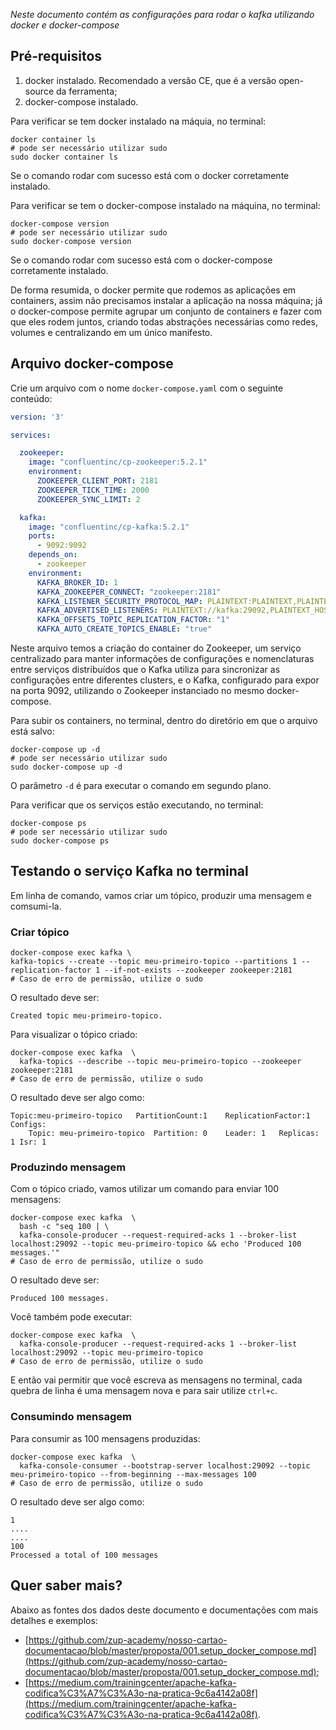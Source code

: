 *Neste documento contém as configurações para rodar o kafka utilizando docker e docker-compose*

## Pré-requisitos

1. docker instalado. Recomendado a versão CE, que é a versão open-source da ferramenta;
1. docker-compose instalado.

Para verificar se tem docker instalado na máquia, no terminal:

```shell script
docker container ls
# pode ser necessário utilizar sudo
sudo docker container ls
```

Se o comando rodar com sucesso está com o docker corretamente instalado.

Para verificar se tem o docker-compose instalado na máquina, no terminal:

```shell script
docker-compose version
# pode ser necessário utilizar sudo
sudo docker-compose version
```

Se o comando rodar com sucesso está com o docker-compose corretamente instalado.


De forma resumida, o docker permite que rodemos as aplicações em containers, assim não precisamos instalar a aplicação na nossa máquina; 
já o docker-compose permite agrupar um conjunto de containers e fazer com que eles rodem juntos, criando todas abstrações necessárias como redes, volumes e centralizando em um único manifesto.


## Arquivo docker-compose

Crie um arquivo com o nome `docker-compose.yaml` com o seguinte conteúdo:

```yaml
version: '3'

services:

  zookeeper:
    image: "confluentinc/cp-zookeeper:5.2.1"
    environment:
      ZOOKEEPER_CLIENT_PORT: 2181
      ZOOKEEPER_TICK_TIME: 2000
      ZOOKEEPER_SYNC_LIMIT: 2

  kafka:
    image: "confluentinc/cp-kafka:5.2.1"
    ports:
      - 9092:9092
    depends_on:
      - zookeeper
    environment:
      KAFKA_BROKER_ID: 1
      KAFKA_ZOOKEEPER_CONNECT: "zookeeper:2181"
      KAFKA_LISTENER_SECURITY_PROTOCOL_MAP: PLAINTEXT:PLAINTEXT,PLAINTEXT_HOST:PLAINTEXT
      KAFKA_ADVERTISED_LISTENERS: PLAINTEXT://kafka:29092,PLAINTEXT_HOST://localhost:9092
      KAFKA_OFFSETS_TOPIC_REPLICATION_FACTOR: "1"
      KAFKA_AUTO_CREATE_TOPICS_ENABLE: "true"
```

Neste arquivo temos a criação do container do Zookeeper, um serviço centralizado para manter informações de configurações e nomenclaturas entre serviços distribuídos que o Kafka utiliza para sincronizar as configurações entre diferentes clusters, e o Kafka, configurado para expor na porta 9092, utilizando o Zookeeper instanciado no mesmo docker-compose.

Para subir os containers, no terminal, dentro do diretório em que o arquivo está salvo:

```shell script
docker-compose up -d
# pode ser necessário utilizar sudo
sudo docker-compose up -d
```

O parâmetro `-d` é para executar o comando em segundo plano.

Para verificar que os serviços estão executando, no terminal:

```shell script
docker-compose ps
# pode ser necessário utilizar sudo
sudo docker-compose ps
```


## Testando o serviço Kafka no terminal

Em linha de comando, vamos criar um tópico, produzir uma mensagem e comsumi-la.

### Criar tópico

```shell script
docker-compose exec kafka \
kafka-topics --create --topic meu-primeiro-topico --partitions 1 --replication-factor 1 --if-not-exists --zookeeper zookeeper:2181
# Caso de erro de permissão, utilize o sudo
```

O resultado deve ser:

```shell script
Created topic meu-primeiro-topico.
```

Para visualizar o tópico criado:

```shell script
docker-compose exec kafka  \
  kafka-topics --describe --topic meu-primeiro-topico --zookeeper zookeeper:2181
# Caso de erro de permissão, utilize o sudo
```

O resultado deve ser algo como:

```shell script
Topic:meu-primeiro-topico	PartitionCount:1	ReplicationFactor:1	Configs:
	Topic: meu-primeiro-topico	Partition: 0	Leader: 1	Replicas: 1	Isr: 1
```


### Produzindo mensagem

Com o tópico criado, vamos utilizar um comando para enviar 100 mensagens:

```shell script
docker-compose exec kafka  \
  bash -c "seq 100 | \ 
  kafka-console-producer --request-required-acks 1 --broker-list localhost:29092 --topic meu-primeiro-topico && echo 'Produced 100 messages.'"
# Caso de erro de permissão, utilize o sudo
```

O resultado deve ser:

```shell script
Produced 100 messages.
```

Você também pode executar:

```shell script
docker-compose exec kafka  \
  kafka-console-producer --request-required-acks 1 --broker-list localhost:29092 --topic meu-primeiro-topico
# Caso de erro de permissão, utilize o sudo
```

E então vai permitir que você escreva as mensagens no terminal, cada quebra de linha é uma mensagem nova e para sair utilize `ctrl+c`.


### Consumindo mensagem

Para consumir as 100 mensagens produzidas:

```shell script
docker-compose exec kafka  \
  kafka-console-consumer --bootstrap-server localhost:29092 --topic meu-primeiro-topico --from-beginning --max-messages 100
# Caso de erro de permissão, utilize o sudo
```

O resultado deve ser algo como:

```shell script
1 
....
....
100
Processed a total of 100 messages
```


## Quer saber mais?

Abaixo as fontes dos dados deste documento e documentações com mais detalhes e exemplos:

- [https://github.com/zup-academy/nosso-cartao-documentacao/blob/master/proposta/001.setup_docker_compose.md](https://github.com/zup-academy/nosso-cartao-documentacao/blob/master/proposta/001.setup_docker_compose.md);
- [https://medium.com/trainingcenter/apache-kafka-codifica%C3%A7%C3%A3o-na-pratica-9c6a4142a08f](https://medium.com/trainingcenter/apache-kafka-codifica%C3%A7%C3%A3o-na-pratica-9c6a4142a08f).
